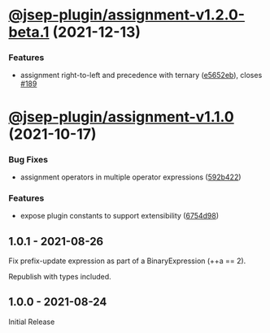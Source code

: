 # [@jsep-plugin/assignment-v1.2.0-beta.1](https://github.com/EricSmekens/jsep/compare/@jsep-plugin/assignment-v1.1.0...@jsep-plugin/assignment-v1.2.0-beta.1) (2021-12-13)


### Features

* assignment right-to-left and precedence with ternary ([e5652eb](https://github.com/EricSmekens/jsep/commit/e5652ebfff9c7d9b730bb0f21a1f4f22b1e3787d)), closes [#189](https://github.com/EricSmekens/jsep/issues/189)

# [@jsep-plugin/assignment-v1.1.0](https://github.com/EricSmekens/jsep/compare/@jsep-plugin/assignment-v1.0.1...@jsep-plugin/assignment-v1.1.0) (2021-10-17)


### Bug Fixes

* assignment operators in multiple operator expressions ([592b422](https://github.com/EricSmekens/jsep/commit/592b4224c03d2fa8dde6626d0f89dc30edabf1f1))


### Features

* expose plugin constants to support extensibility ([6754d98](https://github.com/EricSmekens/jsep/commit/6754d98539bab4968080681b28ee1518bf2d5e3f))

## 1.0.1 - 2021-08-26
Fix prefix-update expression as part of a BinaryExpression (++a == 2).

Republish with types included.

## 1.0.0 - 2021-08-24
Initial Release
